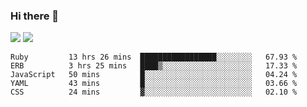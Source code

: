 ### Hi there 👋

<!--
**sasharevzin/sasharevzin** is a ✨ _special_ ✨ repository because its `README.md` (this file) appears on your GitHub profile.

Here are some ideas to get you started:

- 🔭 I’m currently working on ...
- 🌱 I’m currently learning ...
- 👯 I’m looking to collaborate on ...
- 🤔 I’m looking for help with ...
- 💬 Ask me about ...
- 📫 How to reach me: ...
- 😄 Pronouns: ...
- ⚡ Fun fact: ...
-->

![](https://yusufozturk.vercel.app/api?username=sasharevzin&hide_title=true&include_all_commits=true&count_private=true&show_icons=true) ![](https://yusufozturk.vercel.app/api/top-langs/?username=sasharevzin&layout=compact&langs_count=10&hide=apacheconf,coffeescript)

<!--START_SECTION:waka-->
```text
Ruby         13 hrs 26 mins  █████████████████░░░░░░░░   67.93 % 
ERB          3 hrs 25 mins   ████▒░░░░░░░░░░░░░░░░░░░░   17.33 % 
JavaScript   50 mins         █░░░░░░░░░░░░░░░░░░░░░░░░   04.24 % 
YAML         43 mins         █░░░░░░░░░░░░░░░░░░░░░░░░   03.66 % 
CSS          24 mins         ▓░░░░░░░░░░░░░░░░░░░░░░░░   02.10 % 
```
<!--END_SECTION:waka-->
